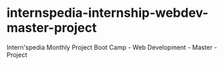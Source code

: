 # internspedia-internship-webdev-master-project
 Intern'spedia Monthly Project Boot Camp - Web Development - Master - Project
